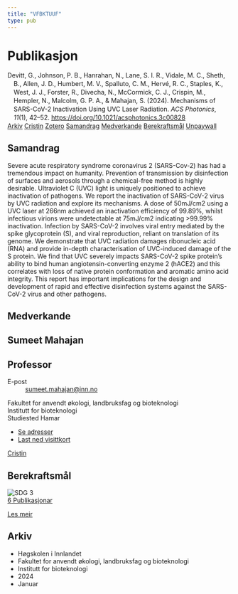 ```yaml
---
title: "VFBKTUUF"
type: pub
---
```

<h1>Publikasjon</h1>
<article id="csl-bib-container-VFBKTUUF" class="csl-bib-container">
  <div class="csl-bib-body" style="line-height: 1.35; padding-left: 1em; text-indent:-1em;">
  <div class="csl-entry">Devitt, G., Johnson, P. B., Hanrahan, N., Lane, S. I. R., Vidale, M. C., Sheth, B., Allen, J. D., Humbert, M. V., Spalluto, C. M., Herv&#xE9;, R. C., Staples, K., West, J. J., Forster, R., Divecha, N., McCormick, C. J., Crispin, M., Hempler, N., Malcolm, G. P. A., &amp; Mahajan, S. (2024). Mechanisms of SARS-CoV-2 Inactivation Using UVC Laser Radiation. <i>ACS Photonics</i>, <i>11</i>(1), 42&#x2013;52. <a href="https://doi.org/10.1021/acsphotonics.3c00828">https://doi.org/10.1021/acsphotonics.3c00828</a></div>
</div>
  <div class="csl-bib-buttons">
    <a href="#taxonomy-article-VFBKTUUF" class="csl-bib-button">Arkiv</a>
    <a href="https://app.cristin.no/results/show.jsf?id=2230367" alt="Cristin URL" class="csl-bib-button">Cristin</a>
    <a href="http://zotero.org/groups/5402882/items/VFBKTUUF" alt="Zotero URL" class="csl-bib-button">Zotero</a>
    <a href="#abstract-article-VFBKTUUF" class="csl-bib-button">Samandrag</a>
    <a href="#contributors-article-VFBKTUUF" class="csl-bib-button">Medverkande</a>
    <a href="#sdg-article-VFBKTUUF" class="csl-bib-button">Berekraftsmål</a>
    <a href="https://pubs.acs.org/doi/pdf/10.1021/acsphotonics.3c00828" class="csl-bib-button">Unpaywall</a>
  </div>
  <div id="csl-bib-meta-container-VFBKTUUF"></div>
</article>
<div id="csl-bib-meta-VFBKTUUF" class="csl-bib-meta">
  <article id="abstract-article-VFBKTUUF" class="abstract-article">
    <h1>Samandrag</h1>
    Severe acute respiratory syndrome coronavirus 2 (SARS-Cov-2) has had a tremendous impact on humanity. Prevention of transmission by disinfection of surfaces and aerosols through a chemical-free method is highly desirable. Ultraviolet C (UVC) light is uniquely positioned to achieve inactivation of pathogens. We report the inactivation of SARS-CoV-2 virus by UVC radiation and explore its mechanisms. A dose of 50mJ/cm2 using a UVC laser at 266nm achieved an inactivation efficiency of 99.89%, whilst infectious virions were undetectable at 75mJ/cm2 indicating &gt;99.99% inactivation. Infection by SARS-CoV-2 involves viral entry mediated by the spike glycoprotein (S), and viral reproduction, reliant on translation of its genome. We demonstrate that UVC radiation damages ribonucleic acid (RNA) and provide in-depth characterisation of UVC-induced damage of the S protein. We find that UVC severely impacts SARS-CoV-2 spike protein’s ability to bind human angiotensin-converting enzyme 2 (hACE2) and this correlates with loss of native protein conformation and aromatic amino acid integrity. This report has important implications for the design and development of rapid and effective disinfection systems against the SARS-CoV-2 virus and other pathogens.
  </article>
  <article id="contributors-article-VFBKTUUF" class="contributors-article">
    <h1>Medverkande</h1>
    <div class="personas"> <div class="vrtx-hinn-person-card"> <div class="photo"> <i class="lar la-user-circle missing-person"></i> </div> <div class="info"> <hgroup><h1>Sumeet Mahajan</h1> <h2>Professor</h2> </hgroup><dl> <dt>E-post</dt> <dd> <a href="mailto:sumeet.mahajan@inn.no">sumeet.mahajan@inn.no</a> </dd> </dl> <p> Fakultet for anvendt økologi, landbruksfag og bioteknologi<br> Institutt for bioteknologi<br> Studiested Hamar </p> <ul class="vrtx-hinn-links"> <li><a href="https://www.inn.no/finn-en-ansatt/sumeet-mahajan.html#vrtx-hinn-addresses">Se adresser</a></li> <li><a href="https://www.inn.no/finn-en-ansatt/sumeet-mahajan.html?vrtx=vcf">Last ned visittkort</a></li> </ul> </div> </div> <a href="https://app.cristin.no/persons/show.jsf?id=1734258" alt="Cristin URL" class="personas-cristin">Cristin</a> </div>
  </article>
  <article id="sdg-article-VFBKTUUF" class="sdg-article">
    <h1>Berekraftsmål</h1>
    <div class="sdg-container"><div id="sdg3" class="sdg"> <img src="{{< params subfolder >}}images/sdg/sdg03_no.png" class="image" alt="SDG 3"> <div class="sdg-overlay"> <a href="{{< params subfolder >}}no/archive/?sdg=3#archive" class="sdg-publication-count"><span>6</span> Publikasjonar</a> <p><a href="NA" class="sdg-read-more">Les meir</a></p> </div> </div></div>
  </article>
  <article id="taxonomy-article-VFBKTUUF" class="taxonomy-article">
    <h1>Arkiv</h1>
    <ul>
      <li>Høgskolen i Innlandet</li>
      <li>Fakultet for anvendt økologi, landbruksfag og bioteknologi</li>
      <li>Institutt for bioteknologi</li>
      <li>2024</li>
      <li>Januar</li>
    </ul>
  </article>
</div>
